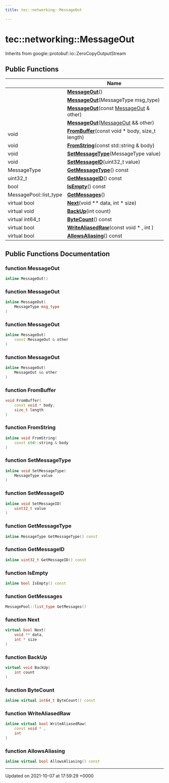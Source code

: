 ```yaml
---
title: tec::networking::MessageOut

---
```


# tec::networking::MessageOut





Inherits from google::protobuf::io::ZeroCopyOutputStream

## Public Functions

|                | Name           |
| -------------- | -------------- |
| | **[MessageOut](/engine/Classes/classtec_1_1networking_1_1_message_out/#function-messageout)**() |
| | **[MessageOut](/engine/Classes/classtec_1_1networking_1_1_message_out/#function-messageout)**(MessageType msg_type) |
| | **[MessageOut](/engine/Classes/classtec_1_1networking_1_1_message_out/#function-messageout)**(const [MessageOut](/engine/Classes/classtec_1_1networking_1_1_message_out/) & other) |
| | **[MessageOut](/engine/Classes/classtec_1_1networking_1_1_message_out/#function-messageout)**([MessageOut](/engine/Classes/classtec_1_1networking_1_1_message_out/) && other) |
| void | **[FromBuffer](/engine/Classes/classtec_1_1networking_1_1_message_out/#function-frombuffer)**(const void * body, size_t length) |
| void | **[FromString](/engine/Classes/classtec_1_1networking_1_1_message_out/#function-fromstring)**(const std::string & body) |
| void | **[SetMessageType](/engine/Classes/classtec_1_1networking_1_1_message_out/#function-setmessagetype)**(MessageType value) |
| void | **[SetMessageID](/engine/Classes/classtec_1_1networking_1_1_message_out/#function-setmessageid)**(uint32_t value) |
| MessageType | **[GetMessageType](/engine/Classes/classtec_1_1networking_1_1_message_out/#function-getmessagetype)**() const |
| uint32_t | **[GetMessageID](/engine/Classes/classtec_1_1networking_1_1_message_out/#function-getmessageid)**() const |
| bool | **[IsEmpty](/engine/Classes/classtec_1_1networking_1_1_message_out/#function-isempty)**() const |
| MessagePool::list_type | **[GetMessages](/engine/Classes/classtec_1_1networking_1_1_message_out/#function-getmessages)**() |
| virtual bool | **[Next](/engine/Classes/classtec_1_1networking_1_1_message_out/#function-next)**(void ** data, int * size) |
| virtual void | **[BackUp](/engine/Classes/classtec_1_1networking_1_1_message_out/#function-backup)**(int count) |
| virtual int64_t | **[ByteCount](/engine/Classes/classtec_1_1networking_1_1_message_out/#function-bytecount)**() const |
| virtual bool | **[WriteAliasedRaw](/engine/Classes/classtec_1_1networking_1_1_message_out/#function-writealiasedraw)**(const void * , int ) |
| virtual bool | **[AllowsAliasing](/engine/Classes/classtec_1_1networking_1_1_message_out/#function-allowsaliasing)**() const |

## Public Functions Documentation

### function MessageOut

```cpp
inline MessageOut()
```


### function MessageOut

```cpp
inline MessageOut(
    MessageType msg_type
)
```


### function MessageOut

```cpp
inline MessageOut(
    const MessageOut & other
)
```


### function MessageOut

```cpp
inline MessageOut(
    MessageOut && other
)
```


### function FromBuffer

```cpp
void FromBuffer(
    const void * body,
    size_t length
)
```


### function FromString

```cpp
inline void FromString(
    const std::string & body
)
```


### function SetMessageType

```cpp
inline void SetMessageType(
    MessageType value
)
```


### function SetMessageID

```cpp
inline void SetMessageID(
    uint32_t value
)
```


### function GetMessageType

```cpp
inline MessageType GetMessageType() const
```


### function GetMessageID

```cpp
inline uint32_t GetMessageID() const
```


### function IsEmpty

```cpp
inline bool IsEmpty() const
```


### function GetMessages

```cpp
MessagePool::list_type GetMessages()
```


### function Next

```cpp
virtual bool Next(
    void ** data,
    int * size
)
```


### function BackUp

```cpp
virtual void BackUp(
    int count
)
```


### function ByteCount

```cpp
inline virtual int64_t ByteCount() const
```


### function WriteAliasedRaw

```cpp
inline virtual bool WriteAliasedRaw(
    const void * ,
    int 
)
```


### function AllowsAliasing

```cpp
inline virtual bool AllowsAliasing() const
```


-------------------------------

Updated on 2021-10-07 at 17:59:29 +0000